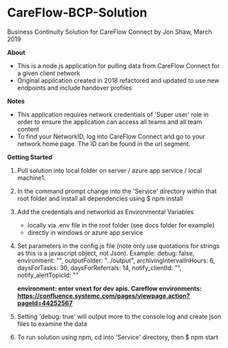 # CareFlow-BCP-Solution
Business Continuity Solution for CareFlow Connect
by Jon Shaw, March 2019

**About**
- This is a node.js application for pulling data from CareFlow Connect for a given client network
- Original application created in 2018 refactored and updated to use new endpoints and include handover profiles

**Notes**
- This application requires network credentials of 'Super user' role in order to ensure the application can access all teams and all team content 
- To find your NetworkID, log into CareFlow Connect and go to your network home page. The ID can be found in the url segment.


**Getting Started**

1. Pull solution into local folder on server / azure app service / local machine1. 

2. In the command prompt change into the 'Service' directory within that root folder and install all dependencies using
   $ npm install

3. Add the credentials and networkid as Environmental Variables
    - locally via .env file in the root folder (see docs folder for example)
    - directly in windows or azure app service

4. Set parameters in the config.js file (note only use quotations for strings as this is a javascript object, not Json). Example:
    debug: false,
    environment: "",
    outputFolder: "../output",
    archivingIntervalInHours: 6,
    daysForTasks: 30,
    daysForReferrals: 14,
    notify_clientId: "",
    notify_alertTopicId: ""

    **environment: enter vnext for dev apis. Careflow environments: https://confluence.systemc.com/pages/viewpage.action?pageId=44252567** 

5. Setting 'debug: true' will output more to the console log and create json files to examine the data
    

5. To run solution using npm, cd into 'Service' directory, then
    $ npm start